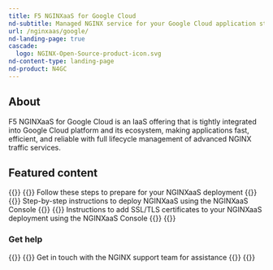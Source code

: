 ```yaml
---
title: F5 NGINXaaS for Google Cloud
nd-subtitle: Managed NGINX service for your Google Cloud application stack
url: /nginxaas/google/
nd-landing-page: true
cascade:
  logo: NGINX-Open-Source-product-icon.svg
nd-content-type: landing-page
nd-product: N4GC
---
```


## About

F5 NGINXaaS for Google Cloud is an IaaS offering that is tightly integrated
into Google Cloud platform and its ecosystem, making applications fast, efficient,
and reliable with full lifecycle management of advanced NGINX traffic services.

## Featured content

{{<card-section showAsCards="true" isFeaturedSection="true">}}
  {{<card title="Prerequisites" titleUrl="/nginxaas/google/getting-started/prerequisites/" icon="power">}}
    Follow these steps to prepare for your NGINXaaS deployment
  {{</card>}}
  {{<card title="Create a deployment" titleUrl="/nginxaas/google/getting-started/create-deployment/deploy-portal/" icon="cloud-upload">}}
    Step-by-step instructions to deploy NGINXaaS using the NGINXaaS Console
  {{</card>}}
  {{<card title="Add certificates" titleUrl="/nginxaas/google/getting-started/ssl-tls-certificates/ssl-tls-certificates-portal/" icon="lock">}}
    Instructions to add SSL/TLS certificates to your NGINXaaS deployment using the NGINXaaS Console
  {{</card>}}
{{</card-section>}}

### Get help


{{<card-section showAsCards="true" >}}
  {{<card title="Get help" titleUrl="/nginxaas/google/get-help/" icon="wallet">}}
    Get in touch with the NGINX support team for assistance
  {{</card>}}
{{</card-section>}}
